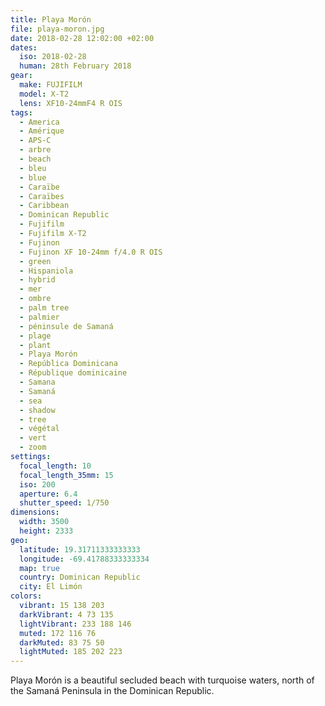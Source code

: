 ```yaml
---
title: Playa Morón
file: playa-moron.jpg
date: 2018-02-28 12:02:00 +02:00
dates:
  iso: 2018-02-28
  human: 28th February 2018
gear:
  make: FUJIFILM
  model: X-T2
  lens: XF10-24mmF4 R OIS
tags:
  - America
  - Amérique
  - APS-C
  - arbre
  - beach
  - bleu
  - blue
  - Caraïbe
  - Caraïbes
  - Caribbean
  - Dominican Republic
  - Fujifilm
  - Fujifilm X-T2
  - Fujinon
  - Fujinon XF 10-24mm f/4.0 R OIS
  - green
  - Hispaniola
  - hybrid
  - mer
  - ombre
  - palm tree
  - palmier
  - péninsule de Samaná
  - plage
  - plant
  - Playa Morón
  - República Dominicana
  - République dominicaine
  - Samana
  - Samaná
  - sea
  - shadow
  - tree
  - végétal
  - vert
  - zoom
settings:
  focal_length: 10
  focal_length_35mm: 15
  iso: 200
  aperture: 6.4
  shutter_speed: 1/750
dimensions:
  width: 3500
  height: 2333
geo:
  latitude: 19.31711333333333
  longitude: -69.41788333333334
  map: true
  country: Dominican Republic
  city: El Limón
colors:
  vibrant: 15 138 203
  darkVibrant: 4 73 135
  lightVibrant: 233 188 146
  muted: 172 116 76
  darkMuted: 83 75 50
  lightMuted: 185 202 223
---
```


Playa Morón is a beautiful secluded beach with turquoise waters, north of the Samaná Peninsula in the Dominican Republic.
